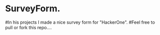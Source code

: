 # SurveyForm. 
#In his projects I made a nice survey form for "HackerOne".
#Feel free to pull or fork this repo....
